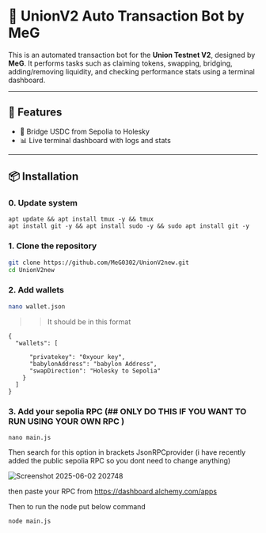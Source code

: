 # 🤖 UnionV2 Auto Transaction Bot by MeG

This is an automated transaction bot for the **Union Testnet V2**, designed by **MeG**. It performs tasks such as claiming tokens, swapping, bridging, adding/removing liquidity, and checking performance stats using a terminal dashboard.

---

## 🚀 Features

- 🌉 Bridge USDC from Sepolia to Holesky
- 📊 Live terminal dashboard with logs and stats

---

## 📦 Installation
### 0. Update system 

```
apt update && apt install tmux -y && tmux 
apt install git -y && apt install sudo -y && sudo apt install git -y

```
### 1. Clone the repository

```bash
git clone https://github.com/MeG0302/UnionV2new.git
cd UnionV2new
```
### 2. Add wallets 
```bash
nano wallet.json

```
>> It should be in this format
```
{
  "wallets": [
    
      "privatekey": "0xyour key",
      "babylonAddress": "babylon Address",
      "swapDirection": "Holesky to Sepolia"
    }
  ]
}
```

### 3. Add your sepolia RPC (## ONLY DO THIS IF YOU WANT TO RUN USING YOUR OWN RPC )

```
nano main.js

```
Then search for this option in brackets JsonRPCprovider (i have recently added the public sepolia RPC so you dont need to change anything)

>>
![Screenshot 2025-06-02 202748](https://github.com/user-attachments/assets/5e7f52ee-5854-4645-bdb1-b7d4e9769b52)

then paste your RPC from https://dashboard.alchemy.com/apps

Then to run the node  put below command
```
node main.js
```
